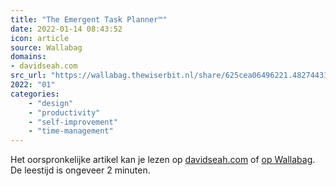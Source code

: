 ```yaml
---
title: "The Emergent Task Planner™"
date: 2022-01-14 08:43:52
icon: article
source: Wallabag
domains:
- davidseah.com
src_url: "https://wallabag.thewiserbit.nl/share/625cea06496221.48274431"
2022: "01"
categories:
    - "design"
    - "productivity"
    - "self-improvement"
    - "time-management"
---
```

Het oorspronkelijke artikel kan je lezen op [davidseah.com](https://davidseah.com/node/the-emergent-task-planner/) of [op Wallabag](https://wallabag.thewiserbit.nl/share/625cea06496221.48274431). De leestijd is ongeveer 2 minuten.